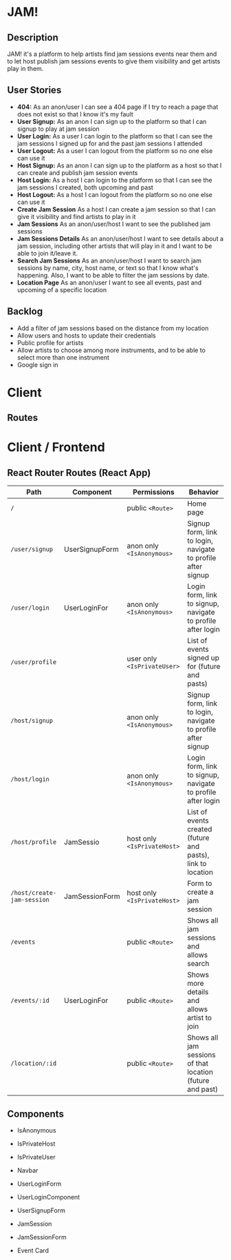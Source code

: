 # JAM!

## Description

JAM! it's a platform to help artists find jam sessions events near them and to let host publish jam sessions events to give them visibility and get artists play in them. 

## User Stories

-  **404:** As an anon/user I can see a 404 page if I try to reach a page that does not exist so that I know it's my fault
-  **User Signup:** As an anon I can sign up to the platform so that I can signup to play at jam session
-  **User Login:** As a user I can login to the platform so that I can see the jam sessions I signed up for and the past jam sessions I attended
-  **User Logout:** As a user I can logout from the platform so no one else can use it
-  **Host Signup:** As an anon I can sign up to the platform as a host so that I can create and publish jam session events 
-  **Host Login:** As a host I can login to the platform so that I can see the jam sessions I created, both upcoming and past
-  **Host Logout:** As a host I can logout from the platform so no one else can use it
-  **Create Jam Session** As a host I can create a jam session so that I can give it visibility and find artists to play in it 
-  **Jam Sessions** As an anon/user/host I want to see the published jam sessions
-  **Jam Sessions Details** As an anon/user/host I want to see details about a jam session, including other artists that will play in it and I want to be able to join it/leave it.
-  **Search Jam Sessions** As an anon/user/host I want to search jam sessions by name, city, host name, or text so that I know what's happening. Also, I want to be able to filter the jam sessions by date.
-  **Location Page** As an anon/user I want to see all events, past and upcoming of a specific location

## Backlog
- Add a filter of jam sessions based on the distance from my location
- Allow users and hosts to update their credentials
- Public profile for artists
- Allow artists to choose among more instruments, and to be able to select more than one instrument
- Google sign in

# Client

## Routes

# Client / Frontend

## React Router Routes (React App)
| Path                      | Component                      | Permissions | Behavior                                                     |
| ------------------------- | --------------------           | ----------- | ------------------------------------------------------------ |
| `/`                       |                                | public `<Route>`            | Home page                                        |
| `/user/signup`            | UserSignupForm                 | anon only  `<IsAnonymous>`  | Signup form, link to login, navigate to profile after signup  |
| `/user/login`             | UserLoginFor                   | anon only `<IsAnonymous>`   | Login form, link to signup, navigate to profile after login   |
| `/user/profile`           |                                | user only `<IsPrivateUser>` | List of events signed up for (future and pasts)               |
| `/host/signup`            |                                | anon only  `<IsAnonymous>`  | Signup form, link to login, navigate to profile after signup  |
| `/host/login`             |                                | anon only `<IsAnonymous>`   | Login form, link to signup, navigate to profile after login   |
| `/host/profile`           | JamSessio                      | host only `<IsPrivateHost>` | List of events created (future and pasts), link to location   |
| `/host/create-jam-session`| JamSessionForm                 | host only `<IsPrivateHost>` | Form to create a jam session                                  |
| `/events`                 |                                | public `<Route>`            | Shows all jam sessions and allows search                      |
| `/events/:id`             | UserLoginFor                   | public `<Route>`            | Shows more details and allows artist to join                  |
| `/location/:id`           |                                | public `<Route>`            | Shows all jam sessions of that location (future and past)     |
          

## Components

- IsAnonymous

- IsPrivateHost

- IsPrivateUser

- Navbar

- UserLoginForm

- UserLoginComponent

- UserSignupForm

- JamSession

- JamSessionForm

- Event Card



